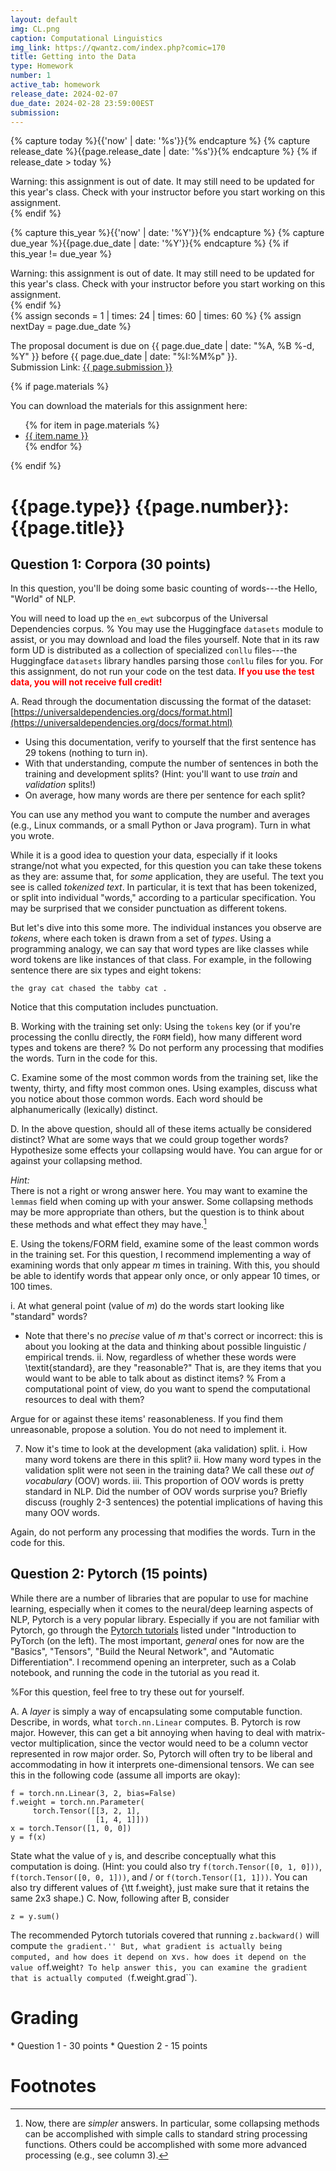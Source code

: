 ```yaml
---
layout: default
img: CL.png
caption: Computational Linguistics
img_link: https://qwantz.com/index.php?comic=170 
title: Getting into the Data
type: Homework
number: 1
active_tab: homework
release_date: 2024-02-07
due_date: 2024-02-28 23:59:00EST
submission: 
---
```


<!-- Check whether the assignment is ready to release -->
{% capture today %}{{'now' | date: '%s'}}{% endcapture %}
{% capture release_date %}{{page.release_date | date: '%s'}}{% endcapture %}
{% if release_date > today %} 
<div class="alert alert-danger">
Warning: this assignment is out of date.  It may still need to be updated for this year's class.  Check with your instructor before you start working on this assignment.
</div>
{% endif %}
<!-- End of check whether the assignment is up to date -->


<!-- Check whether the assignment is up to date -->
{% capture this_year %}{{'now' | date: '%Y'}}{% endcapture %}
{% capture due_year %}{{page.due_date | date: '%Y'}}{% endcapture %}
{% if this_year != due_year %} 
<div class="alert alert-danger">
Warning: this assignment is out of date.  It may still need to be updated for this year's class.  Check with your instructor before you start working on this assignment.
</div>
{% endif %}
<!-- End of check whether the assignment is up to date -->


<div class="alert alert-info">
{% assign seconds = 1 | times: 24 | times: 60 | times: 60 %}
{% assign nextDay = page.due_date %}

The proposal document is due on {{ page.due_date | date: "%A, %B %-d, %Y" }} before {{ page.due_date | date: "%I:%M%p" }}.
<br>
Submission Link: <a href="{{page.submission}}">{{ page.submission }}</a>
</div>

{% if page.materials %}
<div class="alert alert-info">
You can download the materials for this assignment here:
<ul>
{% for item in page.materials %}
<li><a href="{{item.url}}">{{ item.name }}</a></li>
{% endfor %}
</ul>
</div>
{% endif %}


{{page.type}} {{page.number}}: {{page.title}}
=============================================================


## Question 1: Corpora (30 points)
In this question, you'll be doing some basic counting of words---the Hello, "World" of NLP.


You will need to load up the ``en_ewt`` subcorpus of the Universal Dependencies corpus. %
You may use the Huggingface ``datasets`` module to assist, or you may download and load the files yourself.
Note that in its raw form UD is distributed as a collection of specialized ``conllu`` files---the Huggingface ``datasets`` library handles parsing those ``conllu`` files for you.
For this assignment, do not run your code on the test data.
<span style="color:red"> **If you use the test data, you will not receive full credit!** </span>

A. Read through the documentation discussing the format of the dataset:  [https://universaldependencies.org/docs/format.html](https://universaldependencies.org/docs/format.html)
  
  * Using this documentation, verify to yourself that the first sentence has 29 tokens (nothing to turn in).
  * With that understanding, compute the number of sentences in both the training and development splits?
  (Hint: you'll want to use _train_ and _validation_ splits!)
  * On average, how many words are there per sentence for each split?

You can use any method you want to compute the number and averages (e.g., Linux commands, or a small Python or Java program). Turn in what you wrote. 


While it is a good idea to question your data, especially if it looks strange/not what you expected, for this question you can take these tokens as they are: assume that, for _some_ application, they are useful.
The text you see is called _tokenized text_.
In particular, it is text that has been tokenized, or split into individual "words," according to a particular specification.
You may be surprised that we consider punctuation as different tokens.


But let's dive into this some more.
The individual instances you observe are _tokens_, where each token is drawn from a set of _types_.
Using a programming analogy, we can say that word types are like classes while word tokens are like instances of that class.
For example, in the following sentence there are six types and eight tokens:

  ```
  the gray cat chased the tabby cat .
  ```


Notice that this computation includes punctuation.

B. Working with the training set only: Using the ``tokens`` key (or if you're processing the conllu directly, the ``FORM`` field), how many different word types and tokens are there? %
  Do not perform any processing that modifies the words.
  Turn in the code for this.

C. Examine some of the most common words from the training set, like the twenty, thirty, and fifty most common ones.
  Using examples, discuss what you notice about those common words.
  Each word should be alphanumerically (lexically) distinct.

D. In the above question, should all of these items actually be considered distinct?
  What are some ways that we could group together words?
  Hypothesize some effects your collapsing would have.
  You can argue for or against your collapsing method.

  _Hint:_
  <br>
  There is not a right or wrong answer here.
  You may want to examine the ``lemmas`` field when coming up with your answer.
  Some collapsing methods may be more appropriate than others, but the question is to think about these methods and what effect they may have.[^1]
  
  
 [^1]: Now, there are _simpler_ answers.   In particular, some collapsing methods can be accomplished with simple calls to standard string processing functions.   Others could be accomplished with some more advanced processing (e.g., see column 3).


E. Using the tokens/FORM field, examine some of the least common words in the training set.
  For this question, I recommend implementing a way of examining words that only appear $m$ times in training. With this, you should be able to identify words that appear only once, or only appear 10 times, or 100 times.
  
  i. At what general point (value of $m$) do the words start looking like "standard" words?
   * Note that there's no _precise_ value of $m$ that's correct or incorrect: this is about you looking at the data and thinking about possible linguistic / empirical trends.
  ii. Now, regardless of whether these words were \textit{standard}, are they "reasonable?"
  That is, are they items that you would want to be able to talk about as distinct items? %
  From a computational point of view, do you want to spend the computational resources to deal with them?

  Argue for or against these items' reasonableness.  If you find them unreasonable, propose a solution.   You do not need to implement it.



7. Now it's time to look at the development (aka validation) split.
  i.  How many word tokens are there in this split?
  ii.  How many word types in the validation split were not seen in the training data? We call these _out of vocabulary_ (OOV) words.
  iii. This proportion of OOV words is pretty standard in NLP. Did the number of OOV words surprise you? Briefly discuss (roughly 2-3 sentences) the potential implications of having this many OOV words.

  Again, do not perform any processing that modifies the words.
  Turn in the code for this.
  


## Question 2: Pytorch (15 points)
While there are a number of libraries that are popular to use for machine learning, especially when it comes to the neural/deep learning aspects of NLP, Pytorch is a very popular library.
Especially if you are not familiar with Pytorch, go through the [Pytorch tutorials](https://pytorch.org/tutorials/) listed under "Introduction to PyTorch (on the left).
The most important, _general_ ones for now are the "Basics", "Tensors", "Build the Neural Network", and "Automatic Differentiation".
I recommend opening an interpreter, such as a Colab notebook, and running the code in the tutorial as you read it.

%For this question, feel free to try these out for yourself.


A. A _layer_ is simply a way of encapsulating some computable function. Describe, in words, what ``torch.nn.Linear`` computes.
B. Pytorch is row major. However, this can get a bit annoying when having to deal with matrix-vector multiplication, since the vector would need to be a column vector represented in row major order. So, Pytorch will often try to be liberal and accommodating in how it interprets one-dimensional tensors. We can see this in the following code (assume all imports are okay):
```
f = torch.nn.Linear(3, 2, bias=False)
f.weight = torch.nn.Parameter(
     torch.Tensor([[3, 2, 1], 
                   [1, 4, 1]]))
x = torch.Tensor([1, 0, 0])
y = f(x)
```
State what the value of ``y`` is, and describe conceptually what this computation is doing. (Hint: you could also try ``f(torch.Tensor([0, 1, 0]))``,  ``f(torch.Tensor([0, 0, 1]))``, and / or ``f(torch.Tensor([1, 1]))``. You can also try different values of {\tt f.weight}, just make sure that it retains the same 2x3 shape.)
C. Now, following after B, consider
```
z = y.sum()
```
The recommended Pytorch tutorials covered that running ``z.backward()`` will compute ``the gradient.'' But, what gradient is actually being computed, and how does it depend on ``x`` vs. how does it depend on the value of ``f.weight``? To help answer this, you can examine the gradient that is actually computed (``f.weight.grad``).








# Grading
<div class="alert alert-warning" markdown="1">
* Question 1 - 30 points
* Question 2 - 15 points
</div>

# Footnotes
